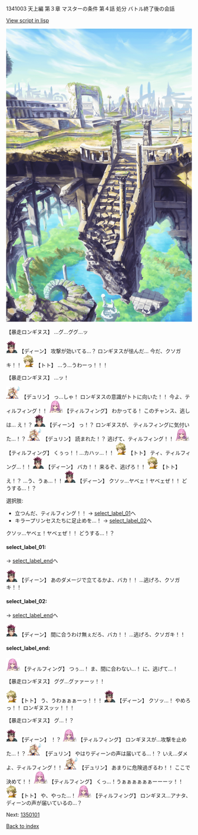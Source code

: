 1341003 天上編 第３章 マスターの条件 第４話 処分 バトル終了後の会話

[View script in lisp](../scripts/1341003.txt)

![antiquity.png](../images/backgrounds/antiquity.png)

【暴走ロンギヌス】
…グ…ググ…ッ

<img src="../images/units/6.png" alt="6.png" height="34"/>
【ディーン】
攻撃が効いてる…？
ロンギヌスが怯んだ…
今だ、クソガキ！！

<img src="../images/units/4.png" alt="4.png" height="34"/>
【トト】
…う…うわーっ！！！

【暴走ロンギヌス】
…ッ！

<img src="../images/units/0.png" alt="0.png" height="34"/>
【デュリン】
っ…しゃ！
ロンギヌスの意識がトトに向いた！！
今よ、ティルフィング！！

<img src="../images/units/24.png" alt="24.png" height="34"/>
【ティルフィング】
わかってる！
このチャンス、逃しは…
え！？

<img src="../images/units/6.png" alt="6.png" height="34"/>
【ディーン】
っ！？
ロンギヌスが、
ティルフィングに気付いた…！？

<img src="../images/units/0.png" alt="0.png" height="34"/>
【デュリン】
読まれた！？
逃げて、ティルフィング！！

<img src="../images/units/24.png" alt="24.png" height="34"/>
【ティルフィング】
くぅっ！！…カハッ…！！

<img src="../images/units/4.png" alt="4.png" height="34"/>
【トト】
ティ、ティルフィング…！！

<img src="../images/units/6.png" alt="6.png" height="34"/>
【ディーン】
バカ！！
来るぞ、逃げろ！！

<img src="../images/units/4.png" alt="4.png" height="34"/>
【トト】
え！？
…う、うぁ…！！

<img src="../images/units/6.png" alt="6.png" height="34"/>
【ディーン】
クソッ…ヤベェ！ヤベェぜ！！
どうする…！？

選択肢:
- 立つんだ、ティルフィング！！ → [select_label_01](#select_label_01)へ
- キラープリンセスたちに足止めを…！ → [select_label_02](#select_label_02)へ

クソッ…ヤベェ！ヤベェぜ！！
どうする…！？

#### select_label_01:
 → [select_label_end](#select_label_end)へ

<img src="../images/units/6.png" alt="6.png" height="34"/>
【ディーン】
あのダメージで立てるかよ、バカ！！
…逃げろ、クソガキ！！

#### select_label_02:
 → [select_label_end](#select_label_end)へ

<img src="../images/units/6.png" alt="6.png" height="34"/>
【ディーン】
間に合うわけ無ぇだろ、バカ！！
…逃げろ、クソガキ！！

#### select_label_end:

<img src="../images/units/24.png" alt="24.png" height="34"/>
【ティルフィング】
つぅ…！
ま、間に合わない…！
に、逃げて…！

【暴走ロンギヌス】
ググ…グァァーッ！！

<img src="../images/units/4.png" alt="4.png" height="34"/>
【トト】
う、うわぁぁぁーっ！！！

<img src="../images/units/6.png" alt="6.png" height="34"/>
【ディーン】
クソッ…！
やめろっ！！
ロンギヌスッッ！！！

【暴走ロンギヌス】
グ…！？

<img src="../images/units/6.png" alt="6.png" height="34"/>
【ディーン】
！？

<img src="../images/units/24.png" alt="24.png" height="34"/>
【ティルフィング】
ロンギヌスが…攻撃を止めた…！？

<img src="../images/units/0.png" alt="0.png" height="34"/>
【デュリン】
やはりディーンの声は届いてる…！？
いえ…ダメよ、ティルフィング！！

<img src="../images/units/0.png" alt="0.png" height="34"/>
【デュリン】
あまりに危険過ぎるわ！！
ここで決めて！！

<img src="../images/units/24.png" alt="24.png" height="34"/>
【ティルフィング】
くっ…！うぁぁぁぁぁぁーーーッ！！

<img src="../images/units/4.png" alt="4.png" height="34"/>
【トト】
や、やった…！

<img src="../images/units/24.png" alt="24.png" height="34"/>
【ティルフィング】
ロンギヌス…アナタ、
ディーンの声が届いているの…？

Next: [1350101](1350101.md)

[Back to index](index.md)
